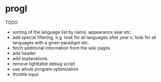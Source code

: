 progl
=====

TODO

- sorting of the language list by name, appearance year etc.
- add special filtering, e.g. look for all languages after year x, look for all languages with a given paradigm etc.
- fetch additional information from the wiki pages
- add header
- add explanations
- remove lighttable debug script
- use whole program optimization
- throttle input
